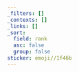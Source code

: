 ```yaml
---
_filters: []
_contexts: []
_links: []
_sort:
  field: rank
  asc: false
  group: false
sticker: emoji//1f46b
---
```

